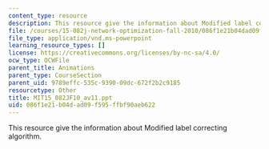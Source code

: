 ```yaml
---
content_type: resource
description: This resource give the information about Modified label correcting algorithm.
file: /courses/15-082j-network-optimization-fall-2010/086f1e21b04dad09f595ffbf90aeb622_MIT15_082JF10_av11.ppt
file_type: application/vnd.ms-powerpoint
learning_resource_types: []
license: https://creativecommons.org/licenses/by-nc-sa/4.0/
ocw_type: OCWFile
parent_title: Animations
parent_type: CourseSection
parent_uid: 9789effc-535c-9390-09dc-672f2b2c9185
resourcetype: Other
title: MIT15_082JF10_av11.ppt
uid: 086f1e21-b04d-ad09-f595-ffbf90aeb622
---
```

This resource give the information about Modified label correcting algorithm.